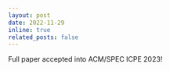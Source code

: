 ```yaml
---
layout: post
date: 2022-11-29 
inline: true
related_posts: false
---
```


Full paper accepted into ACM/SPEC ICPE 2023!
